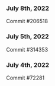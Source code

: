 ### July 8th, 2022

Commit #206518

### July 5th, 2022

Commit #314353


### July 4th, 2022

Commit #72281
